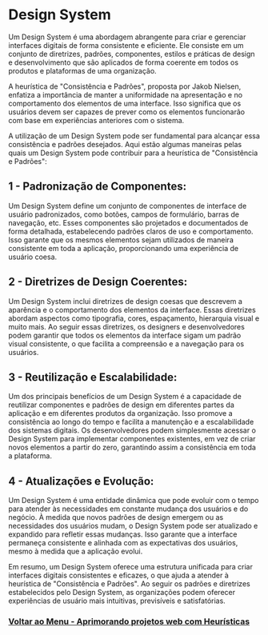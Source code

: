 # Design System

Um Design System é uma abordagem abrangente para criar e gerenciar interfaces digitais de forma consistente e eficiente. Ele consiste em um conjunto de diretrizes, padrões, componentes, estilos e práticas de design e desenvolvimento que são aplicados de forma coerente em todos os produtos e plataformas de uma organização.

A heurística de "Consistência e Padrões", proposta por Jakob Nielsen, enfatiza a importância de manter a uniformidade na apresentação e no comportamento dos elementos de uma interface. Isso significa que os usuários devem ser capazes de prever como os elementos funcionarão com base em experiências anteriores com o sistema.

A utilização de um Design System pode ser fundamental para alcançar essa consistência e padrões desejados. Aqui estão algumas maneiras pelas quais um Design System pode contribuir para a heurística de "Consistência e Padrões":

## 1 - Padronização de Componentes:

Um Design System define um conjunto de componentes de interface de usuário padronizados, como botões, campos de formulário, barras de navegação, etc. Esses componentes são projetados e documentados de forma detalhada, estabelecendo padrões claros de uso e comportamento. Isso garante que os mesmos elementos sejam utilizados de maneira consistente em toda a aplicação, proporcionando uma experiência de usuário coesa.

## 2 - Diretrizes de Design Coerentes:

Um Design System inclui diretrizes de design coesas que descrevem a aparência e o comportamento dos elementos da interface. Essas diretrizes abordam aspectos como tipografia, cores, espaçamento, hierarquia visual e muito mais. Ao seguir essas diretrizes, os designers e desenvolvedores podem garantir que todos os elementos da interface sigam um padrão visual consistente, o que facilita a compreensão e a navegação para os usuários.

## 3 - Reutilização e Escalabilidade:

Um dos principais benefícios de um Design System é a capacidade de reutilizar componentes e padrões de design em diferentes partes da aplicação e em diferentes produtos da organização. Isso promove a consistência ao longo do tempo e facilita a manutenção e a escalabilidade dos sistemas digitais. Os desenvolvedores podem simplesmente acessar o Design System para implementar componentes existentes, em vez de criar novos elementos a partir do zero, garantindo assim a consistência em toda a plataforma.

## 4 - Atualizações e Evolução:

Um Design System é uma entidade dinâmica que pode evoluir com o tempo para atender às necessidades em constante mudança dos usuários e do negócio. À medida que novos padrões de design emergem ou as necessidades dos usuários mudam, o Design System pode ser atualizado e expandido para refletir essas mudanças. Isso garante que a interface permaneça consistente e alinhada com as expectativas dos usuários, mesmo à medida que a aplicação evolui.

Em resumo, um Design System oferece uma estrutura unificada para criar interfaces digitais consistentes e eficazes, o que ajuda a atender à heurística de "Consistência e Padrões". Ao seguir os padrões e diretrizes estabelecidos pelo Design System, as organizações podem oferecer experiências de usuário mais intuitivas, previsíveis e satisfatórias.

### [Voltar ao Menu - Aprimorando projetos web com Heurísticas](../menu.md)
